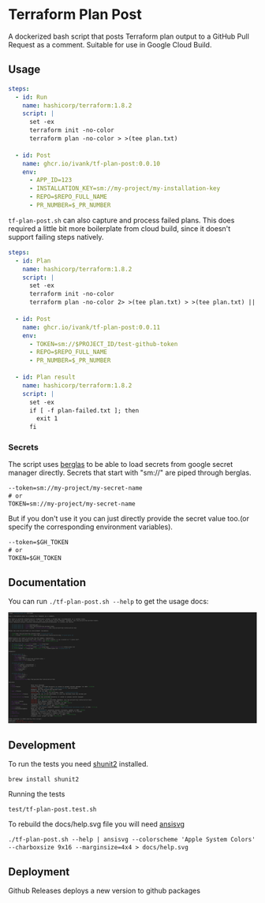 # Terraform Plan Post

A dockerized bash script that posts Terraform plan output to a GitHub Pull Request as a comment.
Suitable for use in Google Cloud Build.

## Usage

```yaml
steps:
  - id: Run
    name: hashicorp/terraform:1.8.2
    script: |
      set -ex
      terraform init -no-color
      terraform plan -no-color > >(tee plan.txt)

  - id: Post
    name: ghcr.io/ivank/tf-plan-post:0.0.10
    env:
      - APP_ID=123
      - INSTALLATION_KEY=sm://my-project/my-installation-key
      - REPO=$REPO_FULL_NAME
      - PR_NUMBER=$_PR_NUMBER
```

`tf-plan-post.sh` can also capture and process failed plans. This does required a little bit more boilerplate from cloud build, since it doesn't support failing steps natively.

```yaml
steps:
  - id: Plan
    name: hashicorp/terraform:1.8.2
    script: |
      set -ex
      terraform init -no-color 
      terraform plan -no-color 2> >(tee plan.txt) > >(tee plan.txt) || touch plan-failed.txt

  - id: Post
    name: ghcr.io/ivank/tf-plan-post:0.0.11
    env:
      - TOKEN=sm://$PROJECT_ID/test-github-token
      - REPO=$REPO_FULL_NAME
      - PR_NUMBER=$_PR_NUMBER

  - id: Plan result
    name: hashicorp/terraform:1.8.2
    script: |
      set -ex
      if [ -f plan-failed.txt ]; then
        exit 1
      fi
```

### Secrets

The script uses [berglas](https://github.com/GoogleCloudPlatform/berglas) to be able to load secrets from google secret manager directly. Secrets that start with "sm://" are piped through berglas.

```console
--token=sm://my-project/my-secret-name
# or
TOKEN=sm://my-project/my-secret-name
```

But if you don't use it you can just directly provide the secret value too.(or specify the corresponding environment variables).

```console
--token=$GH_TOKEN
# or
TOKEN=$GH_TOKEN
```

## Documentation

You can run `./tf-plan-post.sh --help` to get the usage docs:

![Help](docs/help.svg)

## Development

To run the tests you need [shunit2](https://github.com/kward/shunit2) installed.

```console
brew install shunit2
```

Running the tests

```console
test/tf-plan-post.test.sh
```

To rebuild the docs/help.svg file you will need [ansisvg](https://github.com/wader/ansisvg)

```console
./tf-plan-post.sh --help | ansisvg --colorscheme 'Apple System Colors' --charboxsize 9x16 --marginsize=4x4 > docs/help.svg
```

## Deployment

Github Releases deploys a new version to github packages
